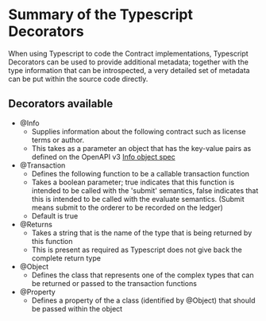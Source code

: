 # Summary of the Typescript Decorators

When using Typescript to code the Contract implementations, Typescript Decorators can be used to provide additional metadata; together with the type information that can be introspected, a very detailed set of metadata can be put within the source code directly.

## Decorators available

- @Info
  - Supplies information about the following contract such as license terms or author.
  - This takes as a parameter an object that has the key-value pairs as defined on the OpenAPI v3 [Info object spec](https://github.com/OAI/OpenAPI-Specification/blob/master/versions/3.0.2.md#infoObject)
- @Transaction
  - Defines the following function to be a callable transaction function
  - Takes a boolean parameter; true indicates that this function is intended to be called with the 'submit' semantics, false indicates that this is intended to be called with the evaluate semantics.  (Submit means submit to the orderer to be recorded on the ledger)
  - Default is true
- @Returns
  - Takes a string that is the name of the type that is being returned by this function
  - This is present as required as Typescript does not give back the complete return type
- @Object
  - Defines the class that represents one of the complex types that can be returned or passed to the transaction functions
- @Property
  - Defines a property of the a class (identified by @Object) that should be passed within the object

